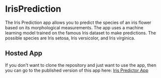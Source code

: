 # IrisPrediction
The Iris Prediction app allows you to predict the species of an iris flower based on its morphological measurements. The app uses a machine learning model trained on the famous Iris dataset to make predictions. The possible species are Iris setosa, Iris versicolor, and Iris virginica.

## Hosted App
If you don't want to clone the repository and just want to use the app, then you can go to the published version of this app here:
[Iris Predictor App](https://5v5o7y-zain-naboulsi.shinyapps.io/IrisPredictor/)
